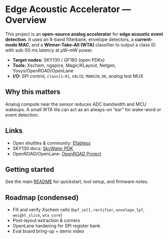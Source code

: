 # Edge Acoustic Accelerator — Overview

This project is an **open-source analog accelerator** for **edge acoustic event detection**.
It uses an 8-band filterbank, envelope detectors, a **current-mode MAC**, and a **Winner-Take-All (WTA)** classifier to output a class ID with sub-50 ms latency at µW–mW power.

- **Target nodes:** SKY130 / GF180 (open PDKs)
- **Tools:** Xschem, ngspice, Magic/KLayout, Netgen, Yosys/OpenROAD/OpenLane
- **I/O:** SPI control, `class[1:0]`, `VALID`, `MARGIN_OK`, analog test MUX

## Why this matters
Analog compute near the sensor reduces ADC bandwidth and MCU wakeups. A small WTA tile can act as an always-on “ear” for wake-word or event detection.

## Links
- Open shuttles & community: [Efabless](https://efabless.com/)
- SKY130 docs: [SkyWater PDK](https://skywater-pdk.readthedocs.io/en/latest/)
- OpenROAD/OpenLane: [OpenROAD Project](https://theopenroadproject.org/)

## Getting started
See the main [README](../README.md) for quickstart, tool setup, and firmware notes.

## Roadmap (condensed)
- Fill and verify Xschem cells (`bpf_cell`, `rectifier`, `envelope_lpf`, `weight_slice`, `wta_core`)
- Post-layout extraction & corners
- OpenLane hardening for SPI register bank
- Eval board bring-up + demo video
